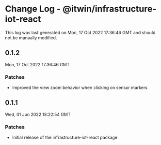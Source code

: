 # Change Log - @itwin/infrastructure-iot-react

This log was last generated on Mon, 17 Oct 2022 17:36:46 GMT and should not be manually modified.

## 0.1.2
Mon, 17 Oct 2022 17:36:46 GMT

### Patches

- Improved the view zoom behavior when clicking on sensor markers

## 0.1.1
Wed, 01 Jun 2022 18:22:54 GMT

### Patches

- Initial release of the infrastructure-iot-react package

